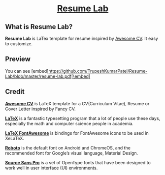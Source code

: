 <h1 align="center">
	<a href="https://github.com/TrupeshKumarPatel/Resume-Lab" title="ResumeLab Documentation">
		Resume Lab
	</a>
  <br />
</h1>

## What is Resume Lab?
**Resume Lab** is LaTex template for resume inspired by [Awesome CV](https://github.com/posquit0/Awesome-CV). It easy to customize.

## Preview

You can see [embed]https://github.com/TrupeshKumarPatel/Resume-Lab/blob/master/resume-lab.pdf[\embed]

## Credit

[**Awesome CV**](https://github.com/posquit0/Awesome-CV) is LaTeX template for a CV(Curriculum Vitae), Resume or Cover Letter inspired by Fancy CV.

[**LaTeX**](http://www.latex-project.org) is a fantastic typesetting program that a lot of people use these days, especially the math and computer science people in academia.

[**LaTeX FontAwesome**](https://github.com/furl/latex-fontawesome) is bindings for FontAwesome icons to be used in XeLaTeX.

[**Roboto**](https://github.com/google/roboto) is the default font on Android and ChromeOS, and the recommended font for Google’s visual language, Material Design.

[**Source Sans Pro**](https://github.com/adobe-fonts/source-sans-pro) is a set of OpenType fonts that have been designed to work well in user interface (UI) environments.
